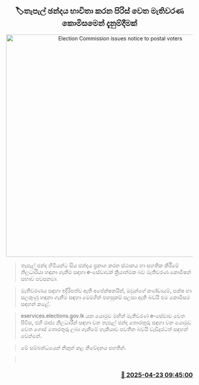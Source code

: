 <p align='center'><b><h2 align='center' title='Election Commission issues notice to postal voters'>🏷තැපැල් ඡන්දය භාවිතා කරන පිරිස් වෙත මැතිවරණ කොමිසමෙන් දැනුම්දීමක්</h2></b></p>
<p align='center'><img src='https://helakuru.sgp1.cdn.digitaloceanspaces.com/esana/images/lib/local-government-election-2025.jpg' width='600' alt='Election Commission issues notice to postal voters'></p>

> තැපැල් ඡන්ද හිමියන්ට සිය ඡන්දය ප්‍රකාශ කරන ස්ථානය හා සහතික කිරීමේ නිලධාරියා හඳුනා ගැනීම සඳහා e-සේවාවක් ක්‍රියාත්මක බව මැතිවරණ කොමිෂන් සභාව පවසනවා.

> මැතිවරණය සඳහා ඉදිරිපත්ව ඇති අපේක්ෂකයින්, ඔවුන්ගේ කණ්ඩායම්, පක්ෂ හා සලකුණු හඳුනා ගැනීම සඳහා මෙමගින් පහසුකම් සලසා ඇති බවයි එම කොමිසම සඳහන් කළේ.

> eservices.elections.gov.lk යන යොමුව මඟින් මැතිවරණ e-සේවාව වෙත පිවිස, එහි රාජ්‍ය නිලධාරීන් සඳහා වන තැපැල් ඡන්ද තොරතුරු සඳහා වන යොමුව වෙත ගොස් තොරතුරු ලබා ගැනීමේ හැකියාව පවතින බවයි වැඩිදුරටත් සඳහන් වෙන්නේ.

> මේ සම්බන්ධයෙන් නිකුත් කළ නිවේදනය පහතින්.

>  



<h3 align='right'><a href='https://www.helakuru.lk/esana/p/109444/'>📅 2025-04-23 09:45:00</a></h3>
